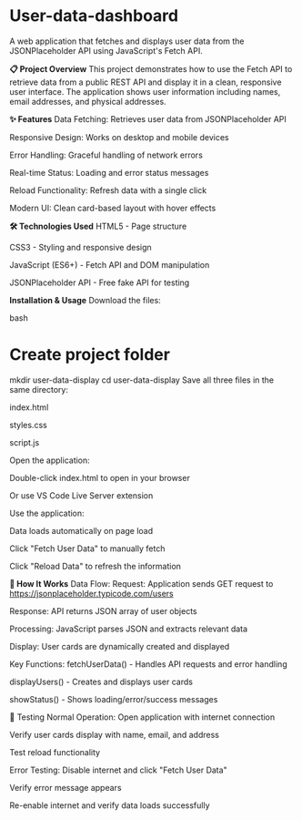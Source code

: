 # User-data-dashboard
A web application that fetches and displays user data from the JSONPlaceholder API using JavaScript's Fetch API.

**📋 Project Overview**
This project demonstrates how to use the Fetch API to retrieve data from a public REST API and display it in a clean, responsive user interface. The application shows user information including names, email addresses, and physical addresses.

**✨ Features**
Data Fetching: Retrieves user data from JSONPlaceholder API

Responsive Design: Works on desktop and mobile devices

Error Handling: Graceful handling of network errors

Real-time Status: Loading and error status messages

Reload Functionality: Refresh data with a single click

Modern UI: Clean card-based layout with hover effects

**🛠️ Technologies Used**
HTML5 - Page structure

CSS3 - Styling and responsive design

JavaScript (ES6+) - Fetch API and DOM manipulation

JSONPlaceholder API - Free fake API for testing

**Installation & Usage**
Download the files:

bash
# Create project folder
mkdir user-data-display
cd user-data-display
Save all three files in the same directory:

index.html

styles.css

script.js

Open the application:

Double-click index.html to open in your browser

Or use VS Code Live Server extension

Use the application:

Data loads automatically on page load

Click "Fetch User Data" to manually fetch

Click "Reload Data" to refresh the information

**🎯 How It Works**
Data Flow:
Request: Application sends GET request to https://jsonplaceholder.typicode.com/users

Response: API returns JSON array of user objects

Processing: JavaScript parses JSON and extracts relevant data

Display: User cards are dynamically created and displayed

Key Functions:
fetchUserData() - Handles API requests and error handling

displayUsers() - Creates and displays user cards

showStatus() - Shows loading/error/success messages

🧪 Testing
Normal Operation:
Open application with internet connection

Verify user cards display with name, email, and address

Test reload functionality

Error Testing:
Disable internet and click "Fetch User Data"

Verify error message appears

Re-enable internet and verify data loads successfully
